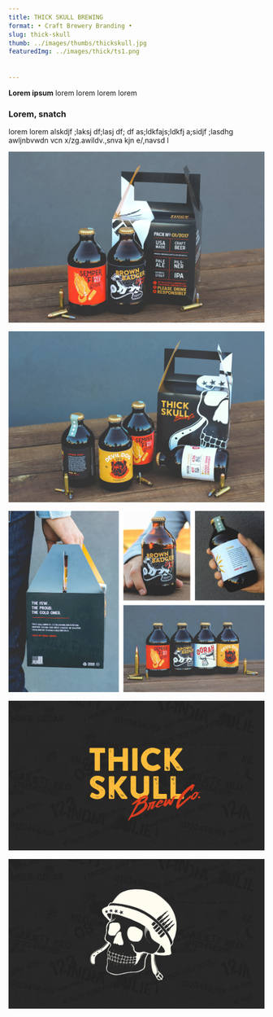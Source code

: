```yaml
---
title: THICK SKULL BREWING
format: • Craft Brewery Branding •
slug: thick-skull
thumb: ../images/thumbs/thickskull.jpg
featuredImg: ../images/thick/ts1.png


---
```


**Lorem ipsum**
lorem lorem lorem lorem

### Lorem, snatch
lorem lorem alskdjf ;laksj df;lasj df; df as;ldkfajs;ldkfj a;sidjf ;lasdhg awljnbvwdn vcn x/zg.awildv.,snva kjn e/,navsd l

![Click to Enlarge :D](../images/thick/ts2.jpg)

![Click to Enlarge :D](../images/thick/ts3.jpg)

![Click to Enlarge :D](../images/thick/ts4.jpg)

![Click to Enlarge :D](../images/thick/ts5.jpg)

![Click to Enlarge :D](../images/thick/ts6.jpg)

